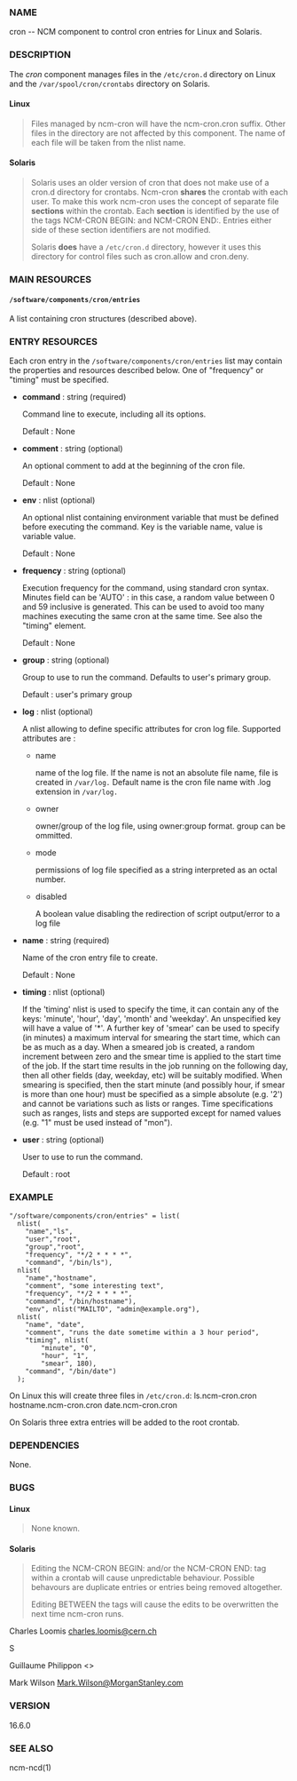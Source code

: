 ### NAME

cron -- NCM component to control cron entries for Linux and Solaris.

### DESCRIPTION

The _cron_ component manages files in the `/etc/cron.d` directory on Linux
and the `/var/spool/cron/crontabs` directory on Solaris.

#### Linux

> Files managed by ncm-cron will have the ncm-cron.cron suffix.  Other files in
> the directory are not affected by this component. The name of each file will be
> taken from the nlist name.

#### Solaris

> Solaris uses an older version of cron that does not make use of a cron.d
> directory for crontabs. Ncm-cron **shares** the crontab with each user. To make
> this work ncm-cron uses the concept of separate file **sections** within the
> crontab.  Each **section** is identified by the use of the tags NCM-CRON BEGIN:
> and NCM-CRON END:. Entries either side of these section identifiers are not
> modified.
>
> Solaris **does** have a `/etc/cron.d` directory, however it uses this directory
> for control files such as cron.allow and cron.deny.

### MAIN RESOURCES

#### `/software/components/cron/entries`

A list containing cron structures (described above).

### ENTRY RESOURCES

Each cron entry in the `/software/components/cron/entries` list may
contain the properties and resources described below. One of "frequency"
or "timing" must be specified.

- **command** : string (required)

    Command line to execute, including all its options.

    Default : None

- **comment** : string (optional)

    An optional comment to add at the beginning of the cron file.

    Default : None

- **env** : nlist (optional)

    An optional nlist containing environment variable that must be
    defined before executing the command. Key is
    the variable name, value is variable value.

    Default : None

- **frequency** : string (optional)

    Execution frequency for the command, using standard cron syntax.
    Minutes field can be 'AUTO' : in this case,
    a random value between 0 and 59 inclusive is generated.
    This can be used to avoid too many machines executing the same
    cron at the same time. See also the "timing" element.

    Default : None

- **group** : string (optional)

    Group to use to run the command. Defaults to user's primary group.

    Default : user's primary group

- **log** : nlist (optional)

    A nlist allowing to define specific attributes for cron log file.
    Supported attributes are :

    - name

        name of the log file. If the name is not an absolute file name, file is created in `/var/log.`
        Default name is the cron file name with .log extension in `/var/log.`

    - owner

        owner/group of the log file, using owner:group format. group can be ommitted.

    - mode

        permissions of log file specified as a string interpreted as an octal number.

    - disabled

        A boolean value disabling the redirection of script output/error to a log file

- **name** : string (required)

    Name of the cron entry file to create.

    Default : None

- **timing** : nlist (optional)

    If the 'timing' nlist is used to specify the time, it can contain any of the
    keys: 'minute', 'hour', 'day', 'month' and 'weekday'. An unspecified key will
    have a value of '\*'. A further key of 'smear' can be used to specify (in
    minutes) a maximum interval for smearing the start time, which can be as much
    as a day. When a smeared job is created, a random increment between zero and
    the smear time is applied to the start time of the job.  If the start time
    results in the job running on the following day, then all other fields (day,
    weekday, etc) will be suitably modified. When smearing is specified, then the
    start minute (and possibly hour, if smear is more than one hour) must be
    specified as a simple absolute (e.g. '2') and cannot be variations such as
    lists or ranges.  Time specifications such as ranges, lists and steps are
    supported except for named values (e.g.  "1" must be used instead of "mon").

- **user** : string (optional)

    User to use to run the command.

    Default : root

### EXAMPLE

    "/software/components/cron/entries" = list(
      nlist(
        "name","ls",
        "user","root",
        "group","root",
        "frequency", "*/2 * * * *",
        "command", "/bin/ls"),
      nlist(
        "name","hostname",
        "comment", "some interesting text",
        "frequency", "*/2 * * * *",
        "command", "/bin/hostname"),
        "env", nlist("MAILTO", "admin@example.org"),
      nlist(
        "name", "date",
        "comment", "runs the date sometime within a 3 hour period",
        "timing", nlist(
            "minute", "0",
            "hour", "1",
            "smear", 180),
        "command", "/bin/date")
      );

On Linux this will create three files in `/etc/cron.d`:
  ls.ncm-cron.cron
  hostname.ncm-cron.cron
  date.ncm-cron.cron

On Solaris three extra entries will be added to the root crontab.

### DEPENDENCIES

None.

### BUGS

#### Linux

> None known.

#### Solaris

> Editing the NCM-CRON BEGIN: and/or the NCM-CRON END: tag within a crontab will
> cause unpredictable behaviour. Possible behavours are duplicate entries or
> entries being removed altogether.
>
> Editing BETWEEN the tags will cause the edits to be overwritten the next time
> ncm-cron runs.

Charles Loomis <charles.loomis@cern.ch>

S

Guillaume Philippon <>

Mark Wilson <Mark.Wilson@MorganStanley.com>

### VERSION

16.6.0

### SEE ALSO

ncm-ncd(1)
